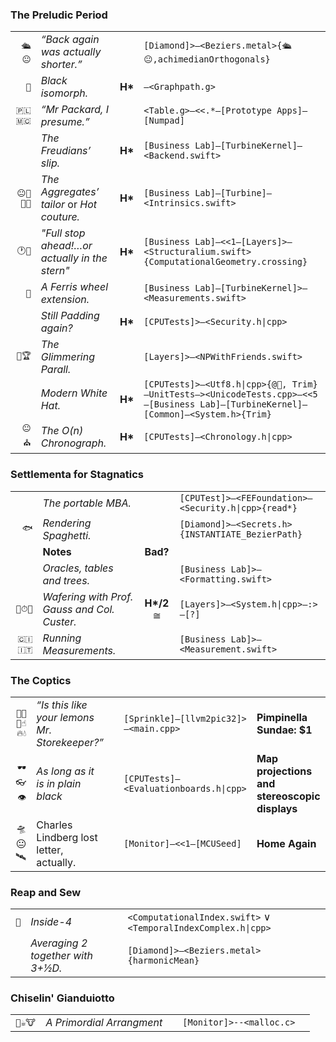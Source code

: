 ### The Preludic Period

| | | | |
|--:|:--|:-:|:--|
`🛳😐`|*“Back again was actually shorter.”*| |`[Diamond]>—<Beziers.metal>{🛳😐,achimedianOrthogonals}`| |
`🐚`|*Black isomorph.*| **H\*** |`—<Graphpath.g>`| **Palindromes, LL, LR**|
`🇵🇱🇲🇨`|*“Mr Packard, I presume.”*| |`<Table.g>—<<.*—[Prototype Apps]—[Numpad]`|**Tables on a terminal**|
| |*The Freudians’ slip.*|**H\***|`[Business Lab]—[TurbineKernel]—<Backend.swift>`| |
`😐💈📏🔬`|*The Aggregates’ tailor* or *Hot couture.*|**H\***|`[Business Lab]—[Turbine]—<Intrinsics.swift>`| | 
`🕐💼`|*"Full stop ahead!…or actually in the stern"*|**H\***|`[Business Lab]—<<1—[Layers]>—<Structuralium.swift>{ComputationalGeometry.crossing}`| |
`🎡`|*A Ferris wheel extension.*| |`[Business Lab]—[TurbineKernel]>—<Measurements.swift>`|**‘Online or greedy?’, in algorithms**|
| |*Still Padding again?*|**H\***|`[CPUTests]>—<Security.h\|cpp>`|**Galois theory**|
`😬🏆`|*The Glimmering Parall.*| |`[Layers]>—<NPWithFriends.swift>`| |
| |*Modern White Hat.*|**H\***|`[CPUTests]>—<Utf8.h\|cpp>{@🐠, Trim}—UnitTests—><UnicodeTests.cpp>—<<5—[Business Lab]—[TurbineKernel]—[Common]—<System.h>{Trim}`|
`😐⛪️`|*The O(n) Chronograph.*|**H\***|`[CPUTests]—<Chronology.h\|cpp>`| |  

###  Settlementa for Stagnatics

| | | | |
|--:|:--|:-:|:--|
| |*The portable MBA.*| |`[CPUTest]>—<FEFoundation>—<Security.h\|cpp>{read*}`| |
`🐟`|*Rendering Spaghetti.*| |`[Diamond]>—<Secrets.h>{INSTANTIATE_BezierPath}`| |
| |**Notes**|**Bad?**| |
| |*Oracles, tables and trees.*|  |`[Business Lab]>—<Formatting.swift>`| |
|`🔋⏱🏺`|*Wafering with Prof. Gauss and Col. Custer.*|**H\*/2** ≅|`[Layers]>—<System.h\|cpp>—:>—[?]`|
|`🇨🇮🇮🇹`|*Running Measurements.*|  |`[Business Lab]>—<Measurement.swift>`|

###  The Coptics

| | | | | |
|--:|:--|:-:|:--|:--|
|`🍧🍋🍬☝️🔥💧`|*“Is this like your lemons Mr. Storekeeper?”*| | `[Sprinkle]—[llvm2pic32]>—<main.cpp>`|**Pimpinella Sundae: $1**|
|`🕶👓👁`|*As long as it is in plain black*| |`[CPUTests]—<Evaluationboards.h\|cpp>`|**Map projections and stereoscopic displays**|
|🛸😐🛰|Charles Lindberg lost letter, actually.| |`[Monitor]—<<1—[MCUSeed]`|**Home Again**|

###  Reap and Sew
| | | | | |
|--:|:--|:-:|:--|:--|
|`🐄`|*Inside-4*| |`<ComputationalIndex.swift>` ∨ `<TemporalIndexComplex.h\|cpp>`| |
| |*Averaging 2 together with 3+½D.*| |`[Diamond]>—<Beziers.metal>{harmonicMean}`| |

### Chiselin' Gianduiotto
| | | | | |
|--:|:--|:-:|:--|:--|
|`🍫☕️🐮`|*A Primordial Arrangment*| |`[Monitor]>--<malloc.c>`||

 

